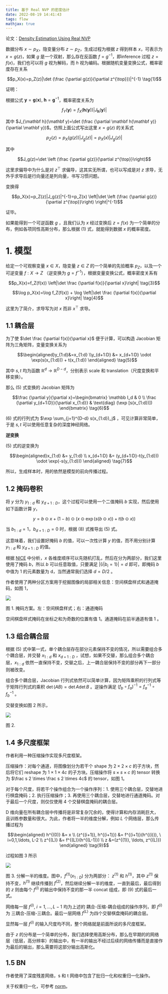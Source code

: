 ```yaml
---
title: 基于 Real NVP 的密度估计
date: 2022-08-19 14:41:43
tags: flow
mathjax: true
---
```


论文：[Density Estimation Using Real NVP](https://arxiv.org/abs/1605.08803)

数据分布 $x \sim p_X$，隐变量分布 $z \sim p_Z$，生成过程为根据 $z$ 得到样本 $x$，可表示为 $x=g(z)$，如果 $g$ 是一个双射，那么存在反函数 $f=g^{-1}$，即inference 过程 $z=f(x)$，我们也可以将 $g$ 视为解码，而 $h$ 视为编码。根据随机变量变换公式，概率密度存在关系

$$p_X(x)=p_Z(z)|\det (\frac {\partial g(z)}{\partial z^{\top}})|^{-1} \tag{1}$$

证明：

根据公式 $\mathbf y = \mathbf g(\mathbf x), \ \mathbf h = \mathbf g^{-1}$，概率密度关系为

$$f_Y(\mathbf y)=f_X(\mathbf h(\mathbf y))|J_{\mathbf h}(\mathbf y)| \tag{2}$$

其中 $J_{\mathbf h}(\mathbf y)=\det (\frac {\partial \mathbf h(\mathbf y)}{\partial \mathbf y})$。仿照上面公式写出这里 $x=g(z)$ 的关系式

$$p_Z(z)= p_X(g(z))|J_g(z)|=p_X(x)|J_g(z)|$$

其中

$$J_g(z)=\det \left (\frac {\partial g(z)}{\partial z^{\top}}\right)$$

这里求偏导中为什么是对 $z^{\top}$ 求偏导，这其实无所谓，也可以写成是对 $z$ 求导，无外乎求导后是行向量还是列向量，书写习惯问题。

变换得 

$$p_X(x)=p_Z(z)|J_g(z)|^{-1}=p_Z(x) \left|\det \left (\frac {\partial g(z)}{\partial z^{\top}}\right) \right|^{-1}$$

证毕。

如果能得到一个可逆函数 $g$ ，且我们认为 $x$ 经过变换后 $z=f(x)$ 为一个简单的分布，例如各项同性高斯分布，那么根据 (1) 式，就能得到数据 $x$ 的概率密度。

# 1. 模型

给定一个可观察变量 $x \in X$，隐变量 $z \in Z$ 的一个简单的先验概率 $p_Z$，以及一个可逆变量 $f:X \rightarrow Z$ （逆变换为 $g=f^{-1}$），根据变量变换公式，概率密度关系有

$$p_X(x)=f_Z(f(x)) \left|\det \frac {\partial f(x)}{\partial x}\right| \tag{3}$$

$$\log p_X(x)=\log f_Z(f(x)) + \log \left|\det \frac {\partial f(x)}{\partial x}\right| \tag{4}$$

这里为了简介，求导写为对 $x$ 而非 $x^{\top}$ 求导。

## 1.1 耦合层

为了使 $\det \frac {\partial f(x)}{\partial x}$ 便于计算，可以构造 Jacobian 矩阵为三角矩阵，变量变换关系为

$$\begin{aligned}y_{1:d}&=x_{1:d}
\\y_{d+1:D} &= x_{d+1:D} \odot \exp(s(x_{1:d})) + t(x_{1:d})
\end{aligned} \tag{5}$$

其中 $s, t$ 均为函数 $\mathbb R^d \rightarrow \mathbb R^{D-d}$，分别表示 scale 和 translation（尺度变换和平移变换）。

那么 (5) 式变换的 Jacobian 矩阵为

$$\frac {\partial y}{\partial x}=\begin{bmatrix} \mathbb I_d & 0 \\ \frac {\partial y_{d+1:D}}{\partial x_{1:d}} & \text{diag} (\exp [s(x_{1:d})]) \end{bmatrix} \tag{6}$$

(6) 式的行列式为 $\exp \sum_{j=1}^{D-d} s(x_{1:d})_j$ ，可见计算非常简单，于是 $s, t$ 可以使用任意复杂的深度神经网络。

**逆变换**

(5) 式的逆变换为

$$\begin{aligned}x_{1:d} &= y_{1:d}
\\ x_{d+1:D} &= (y_{d+1:D}-t(y_{1:d})) \odot \exp(-s(y_{1:d}))
\end{aligned} \tag{7}$$

所以，生成样本时，用的依然是模型的前向传播过程。

## 1.2 掩码卷积

将 $y$ 分为 $y_{1:d}$ 和 $y_{d+1:D}$，这个过程可以使用一个二值掩码 $b$ 实现，然后使用如下函数计算 $y$，

$$y=b \odot x + (1-b) \odot (x \odot \exp (s(b\odot x)) + t(b \odot x)) \tag{8}$$

当 $b_{1:d}=1$，$b_{d+1:D}=0$ 时，根据 (8) 式推导出 (5) 式。

这意味着，我们设置好掩码 $b$ 的值，可以一次性计算 $y$ 的值，而不用分别计算 $y_{1:d}$ 和 $y_{d+1:D}$ 的值。

根据 [NICE](generative_model/2022/08/06/nice) 中分析，$x$ 各维度顺序可以先随机打乱，然后在分为两部分，我们这里使用了掩码 $b$，所以 $b$ 可以任意取值，只要满足 $|\{i|b_i=1\}|=d$ 即可，即掩码 $b$ 中值为 1 的元素数量为 d，当然通常我们选择 $d=D/2$ 。

作者使用了两种分区方案用于挖掘图像的局部相关信息：空间棋盘样式和通道掩码，如图 1，

![](/images/generative_model/real_nvp_1.png)

图 1. 掩码方案。左：空间棋盘样式；右：通道掩码

空间棋盘样式掩码在坐标之和为奇数的位置有值 1。通道掩码在前半通道有值 1 。

## 1.3 组合耦合层

根据 (5) 式中第一式，单个耦合层存在部分元素保持不变的情况，所以需要组合多个耦合层，并交替 $x_{1:d}$ 和 $x_{d+1:D}$ ，试想，如果不交替，那么组合多个耦合层，$x_{1:d}$ 依然一直保持不变，交替之后，上一耦合层保持不变的部分再下一部分则被改变。

组合多个耦合层，Jacobian 行列式依然可以简单计算，因为矩阵乘积的行列式等于矩阵行列式的乘积 $\det (A B)=\det A \det B$ 。逆操作满足 $(f_b \circ f_a)^{-1}=f_a^{-1} \circ f_b^{-1}$ 。

交替变换如图 2 所示，

![](/images/generative_model/real_nvp_2.png)

图 2.

## 1.4 多尺度框架

作者利用一种压缩操作实现多尺度框架。

压缩操作：对每个通道，将图像划分为若干个 shape 为 $2 \times 2 \times c$ 的子方块，然后将它们 reshape 为 $1 \times 1 \times 4c$ 的子方块。压缩操作将 $s \times s \times c$ 的 tensor 转换为 $\frac s 2 \times \frac s 2 \times 4c$ 的 tensor，如图 1。

对于每个尺度，将若干个操作组合为一个操作序列：1. 使用三个耦合层，交替地进行棋盘掩码；2. 执行压缩操作；3. 再使用三个耦合层，交替地进行通道掩码。对于最后一个尺度，则仅仅使用 4 个交替棋盘掩码的耦合层。

D 维向量在所有耦合层中传播将是非常复杂冗余的，使得计算和内存消耗巨大，且训练参数量和很大。为此，作者将一半的维度分解，例如 $L$ 个网络层，那么传播过程为

$$\begin{aligned} h^{(0)} &= x
\\ (z^{(i+1)}, h^{(i+1)}) &= f^{(i+1)}(h^{(i)}), \ i=0,1,\ldots, L-2
\\ z^{(L)} &= f^{(L)}(h^{(L-1)})
\\ z &=(z^{(1)}, \ldots, z^{(L)})
\end{aligned} \tag{9}$$

过程如图 3 所示

![](/images/generative_model/real_nvp_3.png)

图 3. 分解一半的维度。图中，$f^{(1)}(x_{1:D})$ 分为两部分： $z^{(1)}$ 和 $h^{(1)}$，其中 $z^{(1)}$ 保持不变，$h^{(1)}$ 继续传播到 $f^{(2)}$，然后继续分解一半的维度，一直到最后，最后得到的 $z$ 则由每个 $f^{(i)}$ 的输出中保持不变的那一半 concat 组成，即 (9) 式的最后一式。

网络每一层 $f^{(i)}, \ i=1,\ldots, L-1$ 均为上述的 耦合-压缩-耦合组成的操作序列，即 $f^{(i)}$ 为 三耦合-压缩-三耦合。最后一层网络 $f^{(L)}$ 为四个交替棋盘掩码的耦合层。

显然每一层 $f^{(i)}$ 的输入尺度均不同，整个网络就是前面所说的多尺度框架。

由于 $z$ 的分布是一个简单的分布，我们选择使用高斯分布，那么在早期的的网络层（低层，高分辨率）的输出中，有一半的输出不经过后续的网络传播而是直接作为最后的输出，那么需要将这部分输出高斯化。

## 1.5 BN

作者使用了深度残差网络，s 和 t 网络中包含了批归一化和权重归一化操作。

关于权重归一化，可参考 [norm](dl/2021/03/08/norm)。



